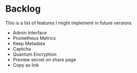 # Backlog

This is a list of features I might implement in future versions

- Admin Interface
- Prometheus Metrics
- Keep Metadata
- Captcha
- Quantum Encryption
- Preview secret on share page
- Copy as link